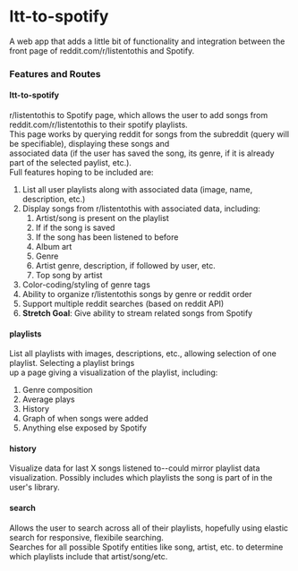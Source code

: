 # ltt-to-spotify
A web app that adds a little bit of functionality and integration between the front page of reddit.com/r/listentothis and Spotify.

### Features and Routes


#### ltt-to-spotify

r/listentothis to Spotify page, which allows the user to add songs from reddit.com/r/listentothis to their spotify playlists.\
This page works by querying reddit for songs from the subreddit (query will be specifiable), displaying these songs and \
associated data (if the user has saved the song, its genre, if it is already part of the selected paylist, etc.). \
Full features hoping to be included are:

1. List all user playlists along with associated data (image, name, description, etc.)
2. Display songs from r/listentothis with associated data, including:
   1. Artist/song is present on the playlist
   2. If if the song is saved
   3. If the song has been listened to before
   4. Album art
   5. Genre
   6. Artist genre, description, if followed by user, etc.
   7. Top song by artist
3. Color-coding/styling of genre tags
4. Ability to organize r/listentothis songs by genre or reddit order
5. Support multiple reddit searches (based on reddit API)
6. **Stretch Goal**: Give ability to stream related songs from Spotify


#### playlists

List all playlists with images, descriptions, etc., allowing selection of one playlist. Selecting a playlist brings \
up a page giving a visualization of the playlist, including:

1. Genre composition
2. Average plays
3. History
4. Graph of when songs were added
5. Anything else exposed by Spotify


#### history

Visualize data for last X songs listened to--could mirror playlist data visualization. Possibly includes which playlists the song is part of in the user's library.


#### search

Allows the user to search across all of their playlists, hopefully using elastic search for responsive, flexibile searching. \
Searches for all possible Spotify entities like song, artist, etc. to determine which playlists include that artist/song/etc.
